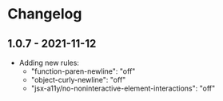 # Changelog

## 1.0.7 - 2021-11-12

- Adding new rules:
  - "function-paren-newline": "off"
  - "object-curly-newline": "off"
  - "jsx-a11y/no-noninteractive-element-interactions": "off"
